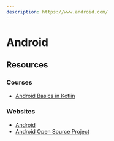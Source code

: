 ```yaml
---
description: https://www.android.com/
---
```


# Android

## Resources

### Courses

* [Android Basics in Kotlin](https://developer.android.com/courses/android-basics-kotlin/course)

### Websites

* [Android](https://www.android.com/)
* [Android Open Source Project](https://source.android.com/)
